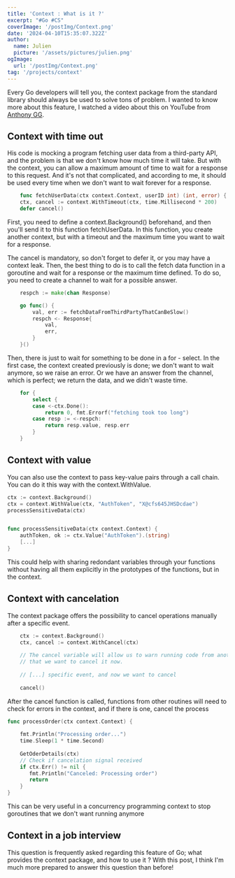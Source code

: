 ```yaml
---
title: 'Context : What is it ?'
excerpt: "#Go #CS"
coverImage: '/postImg/Context.png'
date: '2024-04-10T15:35:07.322Z'
author:
  name: Julien
  picture: '/assets/pictures/julien.png'
ogImage:
  url: '/postImg/Context.png'
tag: '/projects/context'
---
```


Every Go developers will tell you, the context package from the standard library should always be used to solve tons of problem.
I wanted to know more about this feature, I watched a video about this on YouTube from [Anthony GG](https://www.youtube.com/watch?v=kaZOXRqFPCw).

## Context with time out

His code is mocking a program fetching user data from a third-party API, and the problem is that we don't know how much time it will take. But with the context, you can allow a maximum amount of time to wait for a response to this request.
And it's not that complicated, and according to me, it should be used every time when we don't want to wait forever for a response.

``` go
	func fetchUserData(ctx context.Context, userID int) (int, error) {
	ctx, cancel := context.WithTimeout(ctx, time.Millisecond * 200)
	defer cancel()
```

First, you need to define a context.Background() beforehand, and then you'll send it to this function fetchUserData. In this function, you create another context, but with a timeout and the maximum time you want to wait for a response.

The cancel is mandatory, so don't forget to defer it, or you may have a context leak.
Then, the best thing to do is to call the fetch data function in a goroutine and wait for a response or the maximum time defined. To do so, you need to create a channel to wait for a possible answer.

```go
	respch := make(chan Response)

	go func() {
		val, err := fetchDataFromThirdPartyThatCanBeSlow()
		respch <- Response{
			val,
			err,
		}
	}()
```

Then, there is just to wait for something to be done in a for - select. In the first case, the context created previously is done; we don't want to wait anymore, so we raise an error. Or we have an answer from the channel, which is perfect; we return the data, and we didn't waste time.

```go 
	for {
		select {
		case <-ctx.Done():
			return 0, fmt.Errorf("fetching took too long")
		case resp := <-respch:
			return resp.value, resp.err
		}
	}
```

## Context with value

You can also use the context to pass key-value pairs through a call chain. You can do it this way with the context.WithValue.

```go
ctx := context.Background()  
ctx = context.WithValue(ctx, "AuthToken", "X@cfs645JHSDcdae")
processSensitiveData(ctx)


func processSensitiveData(ctx context.Context) {  
    authToken, ok := ctx.Value("AuthToken").(string)
    [...]
}
```

This could help with sharing redondant variables through your functions without having all them explicitly in the prototypes of the functions, but in the context.

## Context with cancelation

The context package offers the possibility to cancel operations manually after a specific event.

```go
	ctx := context.Background()  
	ctx, cancel := context.WithCancel(ctx)
	
	// The cancel variable will allow us to warn running code from another routine
	// that we want to cancel it now.
	
	// [...] specific event, and now we want to cancel
	
	cancel()
```
After the cancel function is called, functions from other routines will need to check for errors in the context, and if there is one, cancel the process

```go
func processOrder(ctx context.Context) {  
  
    fmt.Println("Processing order...")  
    time.Sleep(1 * time.Second)  
  
    GetOderDetails(ctx)  
    // Check if cancelation signal received  
    if ctx.Err() != nil {  
       fmt.Println("Canceled: Processing order")  
       return  
    }  
}
```

This can be very useful in a concurrency programming context to stop goroutines that we don't want running anymore

## Context in a job interview

This question is frequently asked regarding this feature of Go; what provides the context package, and how to use it ? With this post, I think I'm much more prepared to answer this question than before!
